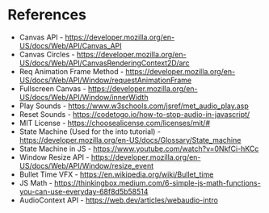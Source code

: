 # References

-   Canvas API - https://developer.mozilla.org/en-US/docs/Web/API/Canvas_API
-   Canvas Circles - https://developer.mozilla.org/en-US/docs/Web/API/CanvasRenderingContext2D/arc
-   Req Animation Frame Method - https://developer.mozilla.org/en-US/docs/Web/API/Window/requestAnimationFrame
-   Fullscreen Canvas - https://developer.mozilla.org/en-US/docs/Web/API/Window/innerWidth
-   Play Sounds - https://www.w3schools.com/jsref/met_audio_play.asp
-   Reset Sounds - https://codetogo.io/how-to-stop-audio-in-javascript/
-   MIT License - https://choosealicense.com/licenses/mit/#
-   State Machine (Used for the into tutorial) - https://developer.mozilla.org/en-US/docs/Glossary/State_machine
-   State Machine in JS - https://www.youtube.com/watch?v=0NkfCi-hKCc
-   Window Resize API - https://developer.mozilla.org/en-US/docs/Web/API/Window/resize_event
-   Bullet Time VFX - https://en.wikipedia.org/wiki/Bullet_time
-   JS Math - https://thinkingbox.medium.com/6-simple-js-math-functions-you-can-use-everyday-68f8d5b58514
-   AudioContext API - https://web.dev/articles/webaudio-intro
